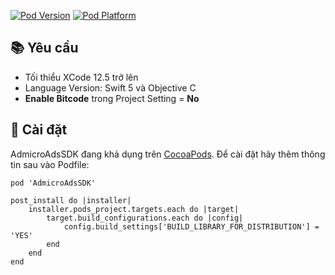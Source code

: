 
[![Pod Version](http://img.shields.io/cocoapods/v/AdmicroAdsSDK.svg?style=flat)](http://cocoadocs.org/docsets/AdmicroAdsSDK/)
[![Pod Platform](http://img.shields.io/cocoapods/p/AdmicroAdsSDK.svg?style=flat)](http://cocoadocs.org/docsets/AdmicroAdsSDK/)

## 📚 Yêu cầu 

- Tối thiểu XCode 12.5 trở lên
- Language Version: Swift 5 và Objective C
- **Enable Bitcode** trong Project Setting = **No**

## 🔧 Cài đặt

AdmicroAdsSDK đang khả dụng trên [CocoaPods](https://cocoapods.org/). Để cài đặt hãy thêm thông tin sau vào Podfile:

```
pod 'AdmicroAdsSDK'

post_install do |installer|
    installer.pods_project.targets.each do |target|
        target.build_configurations.each do |config|
            config.build_settings['BUILD_LIBRARY_FOR_DISTRIBUTION'] = 'YES'
        end
    end
end
```
